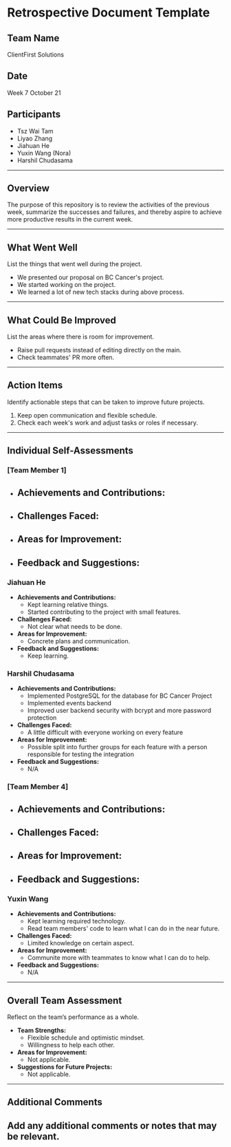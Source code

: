 # Retrospective Document Template

## Team Name

ClientFirst Solutions

## Date

Week 7 October 21

## Participants

- Tsz Wai Tam
- Liyao Zhang
- Jiahuan He
- Yuxin Wang (Nora)
- Harshil Chudasama

---

## Overview

The purpose of this repository is to review the activities of the previous week, summarize the successes and failures, and thereby aspire to achieve more productive results in the current week.

---

## What Went Well

List the things that went well during the project.

- We presented our proposal on BC Cancer's project.
- We started working on the project.
- We learned a lot of new tech stacks during above process.

---

## What Could Be Improved

List the areas where there is room for improvement.

- Raise pull requests instead of editing directly on the main.
- Check teammates' PR more often.

---

## Action Items

Identify actionable steps that can be taken to improve future projects.

1. Keep open communication and flexible schedule.
2. Check each week's work and adjust tasks or roles if necessary.

---

## Individual Self-Assessments

### [Team Member 1]

- ## **Achievements and Contributions:**
- ## **Challenges Faced:**
- ## **Areas for Improvement:**
- ## **Feedback and Suggestions:**

### Jiahuan He

- **Achievements and Contributions:**
  - Kept learning relative things.
  - Started contributing to the project with small features.
- **Challenges Faced:**
  - Not clear what needs to be done.
- **Areas for Improvement:**
  - Concrete plans and communication.
- **Feedback and Suggestions:**
  - Keep learning.

### Harshil Chudasama

- **Achievements and Contributions:**
  - Implemented PostgreSQL for the database for BC Cancer Project
  - Implemented events backend
  - Improved user backend security with bcrypt and more password protection
- **Challenges Faced:**
  - A little difficult with everyone working on every feature
- **Areas for Improvement:**
  - Possible split into further groups for each feature with a person responsible for testing the integration
- **Feedback and Suggestions:**
  - N/A

### [Team Member 4]

- ## **Achievements and Contributions:**
- ## **Challenges Faced:**
- ## **Areas for Improvement:**
- ## **Feedback and Suggestions:**

### Yuxin Wang

- **Achievements and Contributions:**
  - Kept learning required technology.
  - Read team members' code to learn what I can do in the near future.
- **Challenges Faced:**
  - Limited knowledge on certain aspect.
- **Areas for Improvement:**
  - Communite more with teammates to know what I can do to help.
- **Feedback and Suggestions:**
  - N/A

---

## Overall Team Assessment

Reflect on the team’s performance as a whole.

- **Team Strengths:**
  - Flexible schedule and optimistic mindset.
  - Willingness to help each other.
- **Areas for Improvement:**
  - Not applicable.
- **Suggestions for Future Projects:**
  - Not applicable.

---

## Additional Comments

## Add any additional comments or notes that may be relevant.
